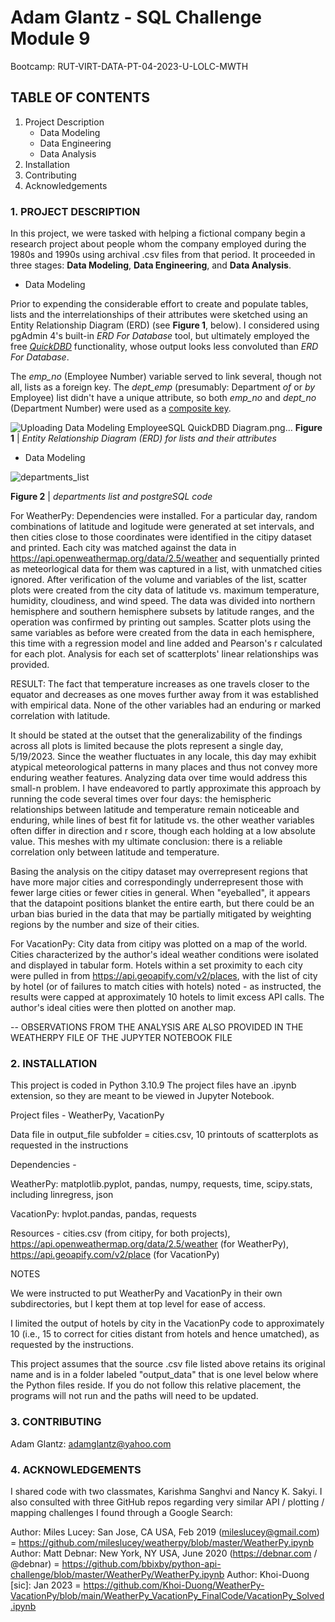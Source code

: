 # Adam Glantz - SQL Challenge Module 9
Bootcamp: RUT-VIRT-DATA-PT-04-2023-U-LOLC-MWTH

## TABLE OF CONTENTS

1. Project Description
   - Data Modeling
   - Data Engineering
   - Data Analysis
2. Installation
3. Contributing
4. Acknowledgements

### 1. PROJECT DESCRIPTION

In this project, we were tasked with helping a fictional company begin a research project about people whom the company employed during the 1980s and 1990s using archival .csv files from that period. It proceeded in three stages: **Data Modeling**, **Data Engineering**, and **Data Analysis**.

- Data Modeling

Prior to expending the considerable effort to create and populate tables, lists and the interrelationships of their attributes were sketched using an Entity Relationship Diagram (ERD) (see **Figure 1**, below). I considered using pgAdmin 4's built-in *ERD For Database* tool, but ultimately employed the free [*QuickDBD*](http://www.quickdatabasediagrams.com/) functionality, whose output looks less convoluted than *ERD For Database*.

The *emp_no* (Employee Number) variable served to link several, though not all, lists as a foreign key. The *dept_emp* (presumably: Department *of* or *by* Employee) list didn't have a unique attribute, so both *emp_no* and *dept_no* (Department Number) were used as a [composite key](https://en.wikipedia.org/wiki/Composite_key).

![Uploading Data Modeling EmployeeSQL QuickDBD Diagram.png…](https://github.com/aglantzrbc/sql-challenge/assets/127694342/9e1ec000-c371-46a7-81aa-9ac5230fa402)
**Figure 1** | *Entity Relationship Diagram (ERD) for lists and their attributes*

- Data Modeling

![departments_list](https://github.com/aglantzrbc/sql-challenge/assets/127694342/8592b1be-1263-4309-ac12-044ec9e00bfb)

**Figure 2** | *departments list and postgreSQL code*



For WeatherPy: Dependencies were installed. For a particular day, random combinations of latitude and logitude were generated at set intervals, and then cities close to those coordinates were identified in the citipy dataset and printed. Each city was matched against the data in https://api.openweathermap.org/data/2.5/weather and sequentially printed as meteorlogical data for them was captured in a list, with unmatched cities ignored. After verification of the volume and variables of the list, scatter plots were created from the city data of latitude vs. maximum temperature, humidity, cloudiness, and wind speed. The data was divided into northern hemisphere and southern hemisphere subsets by latitude ranges, and the operation was confirmed by printing out samples. Scatter plots using the same variables as before were created from the data in each hemisphere, this time with a regression model and line added and Pearson's r calculated for each plot. Analysis for each set of scatterplots' linear relationships was provided.

RESULT: The fact that temperature increases as one travels closer to the equator and decreases as one moves further away from it was established with empirical data. None of the other variables had an enduring or marked correlation with latitude.

It should be stated at the outset that the generalizability of the findings across all plots is limited because the plots represent a single day, 5/19/2023. Since the weather fluctuates in any locale, this day may exhibit atypical meteorological patterns in many places and thus not convey more enduring weather features. Analyzing data over time would address this small-n problem. I have endeavored to partly approximate this approach by running the code several times over four days: the hemispheric relationships between latitude and temperature remain noticeable and enduring, while lines of best fit for latitude vs. the other weather variables often differ in direction and r score, though each holding at a low absolute value. This meshes with my ultimate conclusion: there is a reliable correlation only between latitude and temperature.

Basing the analysis on the citipy dataset may overrepresent regions that have more major cities and correspondingly underrepresent those with fewer large cities or fewer cities in general. When "eyeballed", it appears that the datapoint positions blanket the entire earth, but there could be an urban bias buried in the data that may be partially mitigated by weighting regions by the number and size of their cities.

For VacationPy: City data from citipy was plotted on a map of the world. Cities characterized by the author's ideal weather conditions were isolated and displayed in tabular form. Hotels within a set proximity to each city were pulled in from https://api.geoapify.com/v2/places, with the list of city by hotel (or of failures to match cities with hotels) noted - as instructed, the results were capped at approximately 10 hotels to limit excess API calls. The author's ideal cities were then plotted on another map.

-- OBSERVATIONS FROM THE ANALYSIS ARE ALSO PROVIDED IN THE WEATHERPY FILE OF THE JUPYTER NOTEBOOK FILE

### 2. INSTALLATION

This project is coded in Python 3.10.9 The project files have an .ipynb extension, so they are meant to be viewed in Jupyter Notebook.

Project files - WeatherPy, VacationPy

Data file in output_file subfolder = cities.csv, 10 printouts of scatterplots as requested in the instructions

Dependencies -

WeatherPy: matplotlib.pyplot, pandas, numpy, requests, time, scipy.stats, including linregress, json

VacationPy: hvplot.pandas, pandas, requests

Resources - cities.csv (from citipy, for both projects), https://api.openweathermap.org/data/2.5/weather (for WeatherPy), https://api.geoapify.com/v2/place (for VacationPy)

NOTES

We were instructed to put WeatherPy and VacationPy in their own subdirectories, but I kept them at top level for ease of access.

I limited the output of hotels by city in the VacationPy code to approximately 10 (i.e., 15 to correct for cities distant from hotels and hence umatched), as requested by the instructions.

This project assumes that the source .csv file listed above retains its original name and is in a folder labeled "output_data" that is one level below where the Python files reside. If you do not follow this relative placement, the programs will not run and the paths will need to be updated.

### 3. CONTRIBUTING

Adam Glantz: adamglantz@yahoo.com

### 4. ACKNOWLEDGEMENTS

I shared code with two classmates, Karishma Sanghvi and Nancy K. Sakyi. I also consulted with three GitHub repos regarding very similar API / plotting / mapping challenges I found through a Google Search:

Author: Miles Lucey: San Jose, CA USA, Feb 2019 (mileslucey@gmail.com) = https://github.com/mileslucey/weatherpy/blob/master/WeatherPy.ipynb
Author: Matt Debnar: New York, NY USA, June 2020 (https://debnar.com / @debnar) = https://github.com/bbixby/python-api-challenge/blob/master/WeatherPy/WeatherPy.ipynb
Author: Khoi-Duong [sic]: Jan 2023 = https://github.com/Khoi-Duong/WeatherPy-VacationPy/blob/main/WeatherPy_VacationPy_FinalCode/VacationPy_Solved.ipynb
